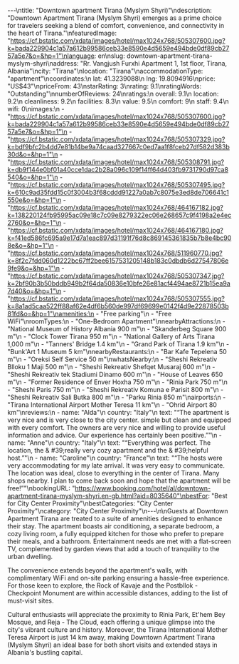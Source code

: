 ---\ntitle: "Downtown apartment Tirana (Myslym Shyri)"\ndescription: "Downtown Apartment Tirana (Myslym Shyri) emerges as a prime choice for travelers seeking a blend of comfort, convenience, and connectivity in the heart of Tirana."\nfeaturedImage: "https://cf.bstatic.com/xdata/images/hotel/max1024x768/505307600.jpg?k=bada229904c1a57a612b99586ceb33e8590e4d5659e494bde0df89cb2757a5e7&o=&hp=1"\nlanguage: en\nslug: downtown-apartment-tirana-myslym-shyri\naddress: "Rr. Vangjush Furxhi Apartment 1, 1st floor, Tirana, Albania"\ncity: "Tirana"\nlocation: "Tirana"\naccommodationType: "apartment"\ncoordinates:\n  lat: 41.3239088\n  lng: 19.8094916\nprice: "US$43"\npriceFrom: 43\nstarRating: 3\nrating: 9.1\nratingWords: "Outstanding"\nnumberOfReviews: 24\nratings:\n  overall: 9.1\n  location: 9.2\n  cleanliness: 9.2\n  facilities: 8.3\n  value: 9.5\n  comfort: 9\n  staff: 9.4\n  wifi: 0\nimages:\n  - "https://cf.bstatic.com/xdata/images/hotel/max1024x768/505307600.jpg?k=bada229904c1a57a612b99586ceb33e8590e4d5659e494bde0df89cb2757a5e7&o=&hp=1"\n  - "https://cf.bstatic.com/xdata/images/hotel/max1024x768/505307329.jpg?k=bdf9bfc2b4dd7e81b14be9a74caad327667c0ed7aa1f8fceb27df582d383b30d&o=&hp=1"\n  - "https://cf.bstatic.com/xdata/images/hotel/max1024x768/505308791.jpg?k=db9f144e0bf01a40cce1dac2b28a096c109f14ff64d403fb9731790d97ca8540&o=&hp=1"\n  - "https://cf.bstatic.com/xdata/images/hotel/max1024x768/505307495.jpg?k=610c9ad35fdd15c0f3004b3f68cddd91227a0ab7c8075e3ed8de706641c1550e&o=&hp=1"\n  - "https://cf.bstatic.com/xdata/images/hotel/max1024x768/464167182.jpg?k=138220124fb95995ac09e18c7c09e8279322ec06e268657c9f4198a2e4ec2760&o=&hp=1"\n  - "https://cf.bstatic.com/xdata/images/hotel/max1024x768/464167180.jpg?k=f41ed586fc695a9e17d7a1eac897d31191f76d8c869145361835b7b8e4bc908e&o=&hp=1"\n  - "https://cf.bstatic.com/xdata/images/hotel/max1024x768/511960770.jpg?k=8f2c7fdd060d1222bc67ff2bee6157531205148b183c0dbdb6d27547806e9fe9&o=&hp=1"\n  - "https://cf.bstatic.com/xdata/images/hotel/max1024x768/505307347.jpg?k=2bf90b3b50bddb949b2f64da50836e10bfe26e81acf4494ae8721b15ea9a7d40&o=&hp=1"\n  - "https://cf.bstatic.com/xdata/images/hotel/max1024x768/505307555.jpg?k=8a1ad5caa522ff88af62e4df6b560de997df69699e0142f4d9e22878503b81fd&o=&hp=1"\namenities:\n  - "Free parking"\n  - "Free WiFi"\nroomTypes:\n  - "One-Bedroom Apartment"\nnearbyAttractions:\n  - "National Museum of History Albania 900 m"\n  - "Skanderbeg Square 900 m"\n  - "Clock Tower Tirana 950 m"\n  - "National Gallery of Arts Tirana 1,000 m"\n  - "Tanners' Bridge 1.4 km"\n  - "Grand Park of Tirana 1.9 km"\n  - "Bunk'Art 1 Museum 5 km"\nnearbyRestaurants:\n  - "Bar Kafe Tepelena 50 m"\n  - "Oreksi Self Service 50 m"\nwhatsNearby:\n  - "Sheshi Rekreativ Blloku 1 Maji 500 m"\n  - "Sheshi Rekreativ Shefqet Musaraj 600 m"\n  - "Sheshi Rekreativ tek Stadiumi Dinamo 600 m"\n  - "House of Leaves 650 m"\n  - "Former Residence of Enver Hoxha 750 m"\n  - "Rinia Park 750 m"\n  - "Sheshi Paris 750 m"\n  - "Sheshi Rekreativ Komuna e Parisit 800 m"\n  - "Sheshi Rekreativ Sali Butka 800 m"\n  - "Parku Rinia 850 m"\nairports:\n  - "Tirana International Airport Mother Teresa 11 km"\n  - "Ohrid Airport 80 km"\nreviews:\n  - name: "Alda"\n    country: "Italy"\n    text: "“The apartment is very nice and is very close to the city center. simple but clean and equipped with every comfort. The owners are very nice and willing to provide useful information and advice. Our experience has certainly been positive.”"\n  - name: "Anne"\n    country: "Italy"\n    text: "“Everything was perfect. The location, the & #39;really very cozy apartment and the & #39;helpful host.”"\n  - name: "Caroline"\n    country: "France"\n    text: "“The hosts were very accommodating for my late arrival. It was very easy to communicate. The location was ideal, close to everything in the center of Tirana. Many shops nearby. I plan to come back soon and hope that the apartment will be free!”"\nbookingURL: "https://www.booking.com/hotel/al/downtown-apartment-tirana-myslym-shyri.en-gb.html?aid=8035640"\nbestFor: "Best for City Center Proximity"\nbestCategories: "City Center Proximity"\ncategory: "City Center Proximity"\n---\n\nGuests at Downtown Apartment Tirana are treated to a suite of amenities designed to enhance their stay. The apartment boasts air conditioning, a separate bedroom, a cozy living room, a fully equipped kitchen for those who prefer to prepare their meals, and a bathroom. Entertainment needs are met with a flat-screen TV, complemented by garden views that add a touch of tranquility to the urban dwelling.

The convenience extends beyond the apartment's walls, with complimentary WiFi and on-site parking ensuring a hassle-free experience. For those keen to explore, the Rock of Kavaje and the Postbllok - Checkpoint Monument are within accessible distances, adding to the list of must-visit sites.

Cultural enthusiasts will appreciate the proximity to Rinia Park, Et'hem Bey Mosque, and Reja - The Cloud, each offering a unique glimpse into the city's vibrant culture and history. Moreover, the Tirana International Mother Teresa Airport is just 14 km away, making Downtown Apartment Tirana (Myslym Shyri) an ideal base for both short visits and extended stays in Albania's bustling capital.